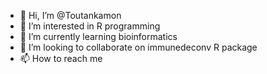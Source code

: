 - 👋 Hi, I’m @Toutankamon
- 👀 I’m interested in R programming
- 🌱 I’m currently learning bioinformatics
- 💞️ I’m looking to collaborate on immunedeconv R package
- 📫 How to reach me 

<!---
Toutankamon/Toutankamon is a ✨ special ✨ repository because its `README.md` (this file) appears on your GitHub profile.
You can click the Preview link to take a look at your changes.
--->
